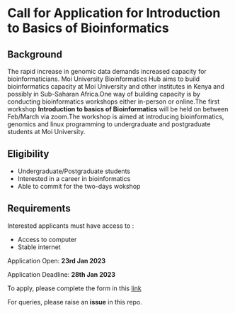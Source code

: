 # Call for Application for Introduction to Basics of Bioinformatics
## Background
The rapid increase in genomic data demands increased capacity for bioinformaticians. Moi University Bioinformatics Hub aims to build bioinformatics capacity at Moi University and other institutes in Kenya and possibly in Sub-Saharan Africa.One way of building capacity is by conducting bioinformatics workshops either in-person or online.The first workshop **Introduction to basics of Bioinformatics** will be held on between Feb/March via zoom.The workshop is aimed at introducing bioinformatics, genomics and linux programming to undergraduate and postgraduate students at Moi University.
## Eligibility
* Undergraduate/Postgraduate students
* Interested in a career in bioinformatics
* Able to commit for the two-days wokshop
## Requirements
Interested applicants must have access to :
* Access to computer
* Stable internet

Application Open: **23rd Jan 2023**

Application Deadline: **28th Jan 2023**

To apply, please complete the form in this [link](https://docs.google.com/forms/d/e/1FAIpQLSdyQlQcK94859OnfyTFh43fobQaOccwLP74YvnJak6frqY6RA/viewform?usp=sf_link)

<!--Alternative [link](https://docs.google.com/forms/d/e/1FAIpQLSdqUUTa06zuDCxGmoS2JkBh9DoGna9i912H5WDFbLa3l49DqQ/viewform?usp=pp_url)-->

For queries, please raise an **issue** in this repo.

